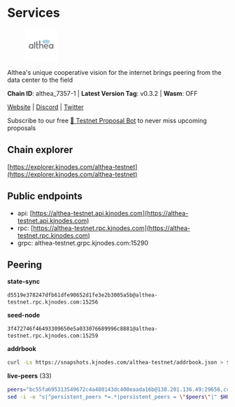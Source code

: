 # Services

<figure><img src="https://raw.githubusercontent.com/kj89/cosmos-images/main/logos/althea.png" alt=""><figcaption></figcaption></figure>

Althea's unique cooperative vision for the internet  brings peering from the data center to the field

**Chain ID**: althea_7357-1 | **Latest Version Tag**: v0.3.2 | **Wasm**: OFF

[Website](https://www.althea.net) | [Discord](https://discord.gg/ZTKWfpDs) | [Twitter](https://twitter.com/altheanetwork)



Subscribe to our free [🤖 Testnet Proposal Bot](https://t.me/kjnodes_testnet_proposal_bot) to never miss upcoming proposals


## Chain explorer
[https://explorer.kjnodes.com/althea-testnet](https://explorer.kjnodes.com/althea-testnet)

## Public endpoints

* api: [https://althea-testnet.api.kjnodes.com](https://althea-testnet.api.kjnodes.com)
* rpc: [https://althea-testnet.rpc.kjnodes.com](https://althea-testnet.rpc.kjnodes.com)
* grpc: althea-testnet.grpc.kjnodes.com:15290

## Peering

**state-sync**

```text
d5519e378247dfb61dfe90652d1fe3e2b3005a5b@althea-testnet.rpc.kjnodes.com:15256
```

**seed-node**

```text
3f472746f46493309650e5a033076689996c8881@althea-testnet.rpc.kjnodes.com:15259
```

**addrbook**
```bash
curl -Ls https://snapshots.kjnodes.com/althea-testnet/addrbook.json > $HOME/.althea/config/addrbook.json
```

**live-peers** (33)
```bash
peers="bc55fa695313549672c4a480143dc400eaada16b@138.201.136.49:29656,cc542d9fb5f93780fc4004aa67f2b502686a24e8@144.76.27.79:61056,bcec1c0df99526be43efa248491b87e8a2374ebe@94.130.26.9:26956,7eb055628aee375914d7d265ef4bc01ea692fe95@65.109.82.106:31656,695f6de1a39a5f189015a50ef5f9df144a76b4d8@65.108.233.102:36656,c215cf295b05c1338fdf5070a7b2abde873f5a88@95.217.40.230:26656,8af3c5f2e975150cbf2d57bea182c2ca0fb808d2@65.21.237.170:10456,d5519e378247dfb61dfe90652d1fe3e2b3005a5b@65.109.68.190:52656,f6e3f995ba1c3ceed8bd556d9a23d2922d98a9a6@66.172.36.136:14656,1d9a103d1e24c590bdfb577537eddd19a322f886@65.109.92.240:17886,17edf24237b1c2b5b196d344761f964407d05862@65.108.233.109:12456,0d4220d2bbda711183a8db6f45c26b1541fa0d6a@65.109.116.204:21856,0aac1fc75b4a613f6bb7d15c6250350d478227a6@66.45.231.30:11144,76932bbeb29836c6405329c21358d051ef6e33a3@65.109.65.163:21856,0037b2dc30933fa5c027a83be39f0061253ff83b@5.189.157.140:26656,1991a3263255fc32d65b49335bcaee19f607c934@185.16.39.99:26656,4f5eb5164329a61fc898ac75849ae873c8e539c9@66.172.36.135:14656,31e4e58aed75f099eb5b71fd9fd48b48e4bf721a@5.75.170.207:26656,04917b5810df2a380c1b18d83f577f1aba550818@222.106.187.14:53300,15e7baf69c0db5c25e26cd1f13eb0d52a7a708b5@142.202.241.235:26656,24ae39234e1ceddc1585af9be8a6484edac79123@49.12.123.97:26656,6c3d7683bf40a521b7c22391fd6c989b46a2e0e2@78.46.106.75:27656,70caf9545f6fd67f2561964b0a69bf36ba6f81d4@5.161.205.63:26656,dc67cbe058b802aa34f64715b44474c462b4317b@65.108.237.224:36656,fd54b3d5e49c047dae61ca3a8e430f500eab783c@65.109.92.148:26656,c1c28d02ef687f2d80b8e4540d9297835e75b6f0@139.59.67.156:26656,8cd0cf98fa86c01796b07d230aa5261e06b1b37d@95.217.206.246:26656,5df46d6901ca3487b640950cd0ffedd315536ca1@161.97.139.245:26656,937dcf8c45b7c64e5188a7036427f2ce86383035@95.165.89.222:24126,975393744d620d9dcb8dfd21c0282a6285766523@176.57.184.215:26656,90d692d481c1c4739ba8a7045b5552fa8d410901@88.99.164.158:17886,26e70e13195b0d04cda0fca1f7b16b8746a620ed@65.109.28.226:26656,9aa8a73ea9364aa3cf7806d4dd25b6aed88d8152@190.2.136.144:11356"
sed -i -e "s|^persistent_peers *=.*|persistent_peers = \"$peers\"|" $HOME/.althea/config/config.toml
```
